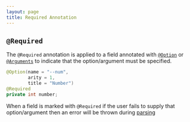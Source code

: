 ```yaml
---
layout: page
title: Required Annotation
---
```


## `@Required`

The `@Required` annotation is applied to a field annotated with [`@Option`](option.html) or [`@Arguments`](arguments.html) to indicate that the option/argument must be specified.

```java
@Option(name = "--num", 
        arity = 1, 
        title = "Number")
@Required
private int number;
```

When a field is marked with `@Required` if the user fails to supply that option/argument then an error will be thrown during [parsing](../parser/)